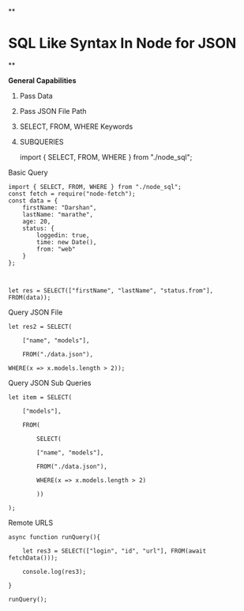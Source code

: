 
  

**

  

# SQL Like Syntax In Node for JSON

  

**

  

  

**General Capabilities**

  

  

1. Pass Data

2. Pass JSON File Path

3. SELECT, FROM, WHERE Keywords

4. SUBQUERIES

  

    import { SELECT, FROM, WHERE } from "./node_sql";

Basic Query
    
    import { SELECT, FROM, WHERE } from "./node_sql";
    const fetch = require("node-fetch");
    const data = {
        firstName: "Darshan",
        lastName: "marathe",
        age: 20,
        status: {
            loggedin: true,
            time: new Date(),
            from: "web"
        }
    };

  

    let res = SELECT(["firstName", "lastName", "status.from"], FROM(data));

  

Query JSON File

  

    let res2 = SELECT(
    
        ["name", "models"],
        
        FROM("./data.json"),
    
    WHERE(x => x.models.length > 2));

  

Query JSON Sub Queries

  

    let item = SELECT(
        
        ["models"],
        
        FROM(
        
            SELECT(
            
            ["name", "models"],
            
            FROM("./data.json"),
            
            WHERE(x => x.models.length > 2)
            
            ))
    
    );

  
  

Remote URLS



    async function runQuery(){
    
        let res3 = SELECT(["login", "id", "url"], FROM(await fetchData()));
        
        console.log(res3);
    
    }
    
    runQuery();








